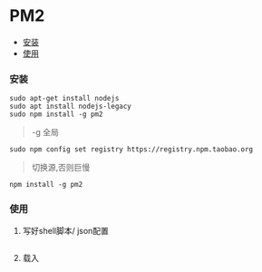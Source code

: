 # PM2

* [安装](#安装)
* [使用](#使用)

### 安装
```
sudo apt-get install nodejs
sudo apt install nodejs-legacy
sudo npm install -g pm2
```
> -g 全局

```
sudo npm config set registry https://registry.npm.taobao.org
```
> 切换源,否则巨慢

```
npm install -g pm2
```

### 使用
1. 写好shell脚本/ json配置
```

```
2. 载入
```

```
